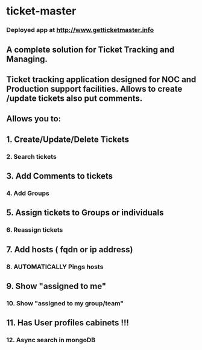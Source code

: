 # ticket-master
### Deployed app at  http://www.getticketmaster.info
## A complete solution for Ticket Tracking and Managing. 
## Ticket tracking application designed for NOC and Production support facilities. Allows to create /update tickets also put comments.

## Allows you to:
 
## 1.  Create/Update/Delete Tickets
### 2.  Search tickets 
## 3. Add Comments to tickets
### 4. Add Groups
## 5. Assign tickets to Groups or individuals
### 6. Reassign tickets
## 7. Add hosts ( fqdn or ip address)
### 8. AUTOMATICALLY Pings hosts
## 9. Show "assigned to me"
### 10. Show "assigned to my group/team"
## 11. Has User profiles cabinets !!!
### 12. Async search in mongoDB

 

